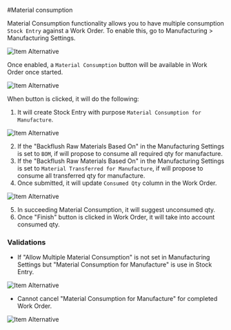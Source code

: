 #Material consumption

Material Consumption functionality allows you to have multiple consumption `Stock Entry` against a Work Order. To enable this, go to Manufacturing > Manufacturing Settings.

<img class="screenshot" alt="Item Alternative" src="{{docs_base_url}}/v13/assets/img/manufacturing/allow-material-consumption.png">

Once enabled, a `Material Consumption` button will be available in Work Order once started.

<img class="screenshot" alt="Item Alternative" src="{{docs_base_url}}/v13/assets/img/manufacturing/material-consumption-button.png">

When button is clicked, it will do the following:

1.  It will create Stock Entry with purpose `Material Consumption for Manufacture`.

<img class="screenshot" alt="Item Alternative" src="{{docs_base_url}}/v13/assets/img/manufacturing/material-consumption-for-manufacture.png">

2.  If the "Backflush Raw Materials Based On" in the Manufacturing Settings is set to `BOM`, if will propose to consume all required qty for manufacture.
3.  If the "Backflush Raw Materials Based On" in the Manufacturing Settings is set to `Material Transferred for Manufacture`, if will propose to consume all transferred qty for manufacture.
4.  Once submitted, it will update `Consumed Qty` column in the Work Order.

<img class="screenshot" alt="Item Alternative" src="{{docs_base_url}}/v13/assets/img/manufacturing/consumed-qty.png">

5.  In succeeding Material Consumption, it will suggest unconsumed qty.
6.  Once "Finish" button is clicked in Work Order, it will take into account consumed qty.

### Validations

* If "Allow Multiple Material Consumption" is not set in Manufacturing Settings but "Material Consumption for Manufacture" is use in Stock Entry.

<img class="screenshot" alt="Item Alternative" src="{{docs_base_url}}/v13/assets/img/manufacturing/material-consumption-stock-entry.gif">

* Cannot cancel "Material Consumption for Manufacture" for completed Work Order.

<img class="screenshot" alt="Item Alternative" src="{{docs_base_url}}/v13/assets/img/manufacturing/cancel-material-consumption-stock-entry.gif">
